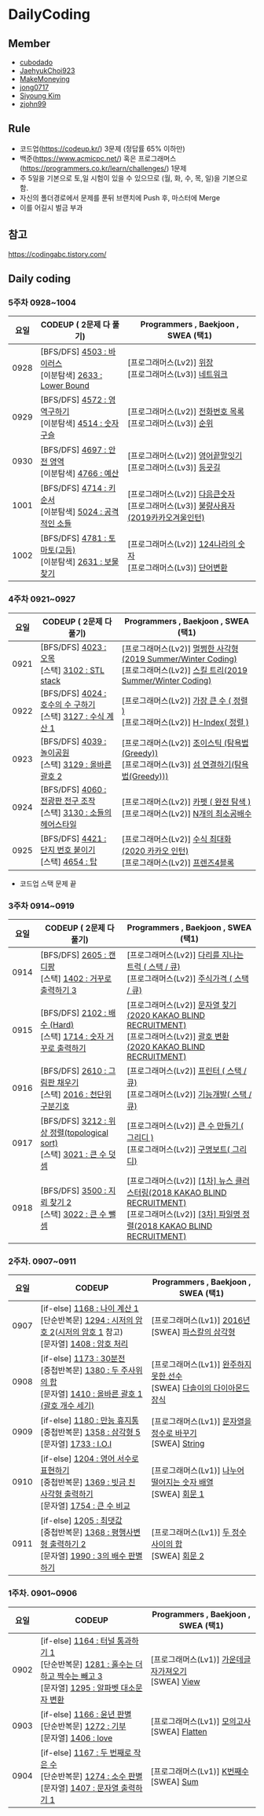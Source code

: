# DailyCoding
##  Member

- [cubodado](https://github.com/cubodado)
- [JaehyukChoi923](https://github.com/JaehyukChoi923)
- [MakeMoneying](https://github.com/Jihyeok11)
- [jong0717](https://github.com/jong0717)
- [Siyoung Kim](https://github.com/JudyH0pps)
- [zjohn99](https://github.com/zjohn99)



##  Rule

- 코드업(https://codeup.kr/) 3문제 (정답률 65% 이하만)
- 백준(https://www.acmicpc.net/) 혹은 프로그래머스(https://programmers.co.kr/learn/challenges/) 1문제
- 주 5일을 기본으로 토,일 시험이 있을 수 있으므로 (월, 화, 수, 목, 일)을 기본으로 함.
- 자신의 폴더경로에서 문제를 푼뒤 브랜치에 Push 후, 마스터에 Merge
- 이를 어길시 벌금 부과



##  참고

https://codingabc.tistory.com/



##  Daily coding

### 5주차 0928~1004

| 요일 | CODEUP ( 2문제 다 풀기)                                      | Programmers , Baekjoon , SWEA  (택1)                         |
| ---- | ------------------------------------------------------------ | ------------------------------------------------------------ |
| 0928 | [BFS/DFS] [4503 : 바이러스](https://codeup.kr/problem.php?id=4503)<br>[이분탐색] [2633 : Lower Bound](https://codeup.kr/problem.php?id=2633) | [프로그래머스(Lv2)] [위장](https://programmers.co.kr/learn/courses/30/lessons/42578)<br>[프로그래머스(Lv3)] [네트워크](https://programmers.co.kr/learn/courses/30/lessons/43162)<br/> |
| 0929 | [BFS/DFS] [4572 : 영역구하기](https://codeup.kr/problem.php?id=4572)<br>[이분탐색] [4514 : 숫자 구슬](https://codeup.kr/problem.php?id=4514) | [프로그래머스(Lv2)] [전화번호 목록](https://programmers.co.kr/learn/courses/30/lessons/42577)<br>[프로그래머스(Lv3)] [순위](https://programmers.co.kr/learn/courses/30/lessons/49191)<br/> |
| 0930 | [BFS/DFS] [4697 : 안전 영역](https://codeup.kr/problem.php?id=4697)<br>[이분탐색] [4766 : 예산](https://codeup.kr/problem.php?id=4766) | [프로그래머스(Lv2)] [영어끝말잇기](https://programmers.co.kr/learn/courses/30/lessons/12981)<br/>[프로그래머스(Lv3)] [등굣길](https://programmers.co.kr/learn/courses/30/lessons/42898)<br/> |
| 1001 | [BFS/DFS] [4714 : 키 순서](https://codeup.kr/problem.php?id=4714)<br/>[이분탐색] [5024 : 공격적인 소들](https://codeup.kr/problem.php?id=5024) | [프로그래머스(Lv2)] [다음큰숫자](https://programmers.co.kr/learn/courses/30/lessons/12911)<br/>[프로그래머스(Lv3)] [불량사용자(2019카카오겨울인턴) ](https://programmers.co.kr/learn/courses/30/lessons/64064)<br/> |
| 1002 | [BFS/DFS] [4781 : 토마토(고등)](https://codeup.kr/problem.php?id=4781)<br/>[이분탐색] [2631 : 보물 찾기](https://codeup.kr/problem.php?id=2631) | [프로그래머스(Lv2)] [124나라의 숫자](https://programmers.co.kr/learn/courses/30/lessons/12899)<br>[프로그래머스(Lv3)] [ 단어변환](https://programmers.co.kr/learn/courses/30/lessons/43163) |

### 4주차 0921~0927

| 요일 | CODEUP ( 2문제 다 풀기)                                      | Programmers , Baekjoon , SWEA  (택1)                         |
| ---- | ------------------------------------------------------------ | ------------------------------------------------------------ |
| 0921 | [BFS/DFS] [4023 : 오목](https://codeup.kr/problem.php?id=4023)<br>[스택] [3102 : STL stack](https://codeup.kr/problem.php?id=3102) | [프로그래머스(Lv2)] [멀쩡한 사각형 (2019 Summer/Winter Coding)](https://programmers.co.kr/learn/courses/30/lessons/62048)<br>[프로그래머스(Lv2)] [스킬 트리(2019 Summer/Winter Coding)](https://programmers.co.kr/learn/courses/30/lessons/49993)<br/> |
| 0922 | [BFS/DFS] [4024 : 호수의 수 구하기](https://codeup.kr/problem.php?id=4024)<br>[스택] [3127 : 수식 계산 1](https://codeup.kr/problem.php?id=3127) | [프로그래머스(Lv2)] [가장 큰 수 ( 정렬 )](https://programmers.co.kr/learn/courses/30/lessons/42746)<br>[프로그래머스(Lv2)] [H-Index( 정렬 )](https://programmers.co.kr/learn/courses/30/lessons/42747)<br/> |
| 0923 | [BFS/DFS] [4039 : 놀이공원](https://codeup.kr/problem.php?id=4039)<br>[스택] [3129 : 올바른 괄호 2](https://codeup.kr/problem.php?id=3129) | [프로그래머스(Lv2)] [조이스틱 (탐욕법(Greedy))](https://programmers.co.kr/learn/courses/30/lessons/42860)<br/>[프로그래머스(Lv3)] [섬 연결하기(탐욕법(Greedy)))](https://programmers.co.kr/learn/courses/30/lessons/42861)<br/> |
| 0924 | [BFS/DFS] [4060 : 전광판 전구 조작](https://codeup.kr/problem.php?id=4060)<br/>[스택] [3130 : 소들의 헤어스타일](https://codeup.kr/problem.php?id=3130) | [프로그래머스(Lv2)] [카펫 ( 완전 탐색 )](https://programmers.co.kr/learn/courses/30/lessons/42842)<br/>[프로그래머스(Lv2)] [N개의 최소공배수 ](https://programmers.co.kr/learn/courses/30/lessons/12953)<br/> |
| 0925 | [BFS/DFS] [4421 : 단지 번호 붙이기](https://codeup.kr/problem.php?id=4421)<br/>[스택] [4654 : 탑](https://codeup.kr/problem.php?id=4654) | [프로그래머스(Lv2)] [수식 최대화 (2020 카카오 인턴)](https://programmers.co.kr/learn/courses/30/lessons/67257)<br>[프로그래머스(Lv2)] [ 프렌즈4블록](https://programmers.co.kr/learn/courses/30/lessons/17679) |

- 코드업 스택 문제 끝



### 3주차 0914~0919

| 요일 | CODEUP ( 2문제 다 풀기)                                      | Programmers , Baekjoon , SWEA  (택1)                         |
| ---- | ------------------------------------------------------------ | ------------------------------------------------------------ |
| 0914 | [BFS/DFS] [2605 : 캔디팡](https://codeup.kr/problem.php?id=2605)<br>[스택] [1402 : 거꾸로 출력하기 3](https://codeup.kr/problem.php?id=1402) | [프로그래머스(Lv2)] [다리를 지나는 트럭 ( 스택 / 큐)](https://programmers.co.kr/learn/courses/30/lessons/42583)<br>[프로그래머스(Lv2)] [주식가격 ( 스택 / 큐)](https://programmers.co.kr/learn/courses/30/lessons/42584)<br/> |
| 0915 | [BFS/DFS] [2102 : 배수 (Hard)](https://codeup.kr/problem.php?id=2102)<br>[스택] [1714 : 숫자 거꾸로 출력하기](https://codeup.kr/problem.php?id=1714) | [프로그래머스(Lv2)] [문자열 찾기(2020 KAKAO BLIND RECRUITMENT)](https://programmers.co.kr/learn/courses/30/lessons/60057)<br>[프로그래머스(Lv2)] [괄호 변환(2020 KAKAO BLIND RECRUITMENT)](https://programmers.co.kr/learn/courses/30/lessons/60058)<br/> |
| 0916 | [BFS/DFS] [2610 : 그림판 채우기](https://codeup.kr/problem.php?id=2610)<br>[스택] [2016 : 천단위 구분기호](https://codeup.kr/problem.php?id=2016) | [프로그래머스(Lv2)] [프린터 ( 스택 / 큐)](https://programmers.co.kr/learn/courses/30/lessons/42587)<br/>[프로그래머스(Lv2)] [기능개발( 스택 / 큐)](https://programmers.co.kr/learn/courses/30/lessons/42586)<br/> |
| 0917 | [BFS/DFS] [3212 : 위상 정렬(topological sort)](https://codeup.kr/problem.php?id=3212)<br/>[스택] [3021 : 큰 수 덧셈](https://codeup.kr/problem.php?id=3021) | [프로그래머스(Lv2)] [큰 수 만들기 ( 그리디 )](https://programmers.co.kr/learn/courses/30/lessons/42883)<br/>[프로그래머스(Lv2)] [구명보트( 그리디)](https://programmers.co.kr/learn/courses/30/lessons/42885)<br/> |
| 0918 | [BFS/DFS] [3500 : 지뢰 찾기 2](https://codeup.kr/problem.php?id=3500)<br/>[스택] [3022 : 큰 수 뺄셈](https://codeup.kr/problem.php?id=3022) | [프로그래머스(Lv2)] [ [1차] 뉴스 클러스터링(2018 KAKAO BLIND RECRUITMENT)](https://programmers.co.kr/learn/courses/30/lessons/17677)<br>[프로그래머스(Lv2)] [ [3차] 파일명 정렬(2018 KAKAO BLIND RECRUITMENT)](https://programmers.co.kr/learn/courses/30/lessons/17686) |



###  2주차. 0907~0911

| 요일 | CODEUP                                                       | Programmers , Baekjoon , SWEA  (택1)                         |
| ---- | ------------------------------------------------------------ | ------------------------------------------------------------ |
| 0907 | [if-else] [1168 : 나이 계산 1](https://codeup.kr/problem.php?id=1168)<br />[단순반복문] [1294 : 시저의 암호 2](https://codeup.kr/problem.php?id=1294)([시저의 암호 1](https://codeup.kr/problem.php?id=1675) 참고)<br>[문자열] [1408 : 암호 처리](https://codeup.kr/problem.php?id=1408) | [프로그래머스(Lv1)] [2016년](https://programmers.co.kr/learn/courses/30/lessons/12901)<br />[SWEA] [파스칼의 삼각형](https://swexpertacademy.com/main/code/problem/problemDetail.do?contestProbId=AV5P0-h6Ak4DFAUq) |
| 0908 | [if-else] [1173 : 30분전](https://codeup.kr/problem.php?id=1173)<br />[중첩반복문] [1380 : 두 주사위의 합](https://codeup.kr/problem.php?id=1380)<br />[문자열] [1410 : 올바른 괄호 1 (괄호 개수 세기)](https://codeup.kr/problem.php?id=1410) | [프로그래머스(Lv1)] [완주하지못한 선수](https://programmers.co.kr/learn/courses/30/lessons/42576)<br />[SWEA] [다솔이의 다이아몬드 장식](https://swexpertacademy.com/main/code/problem/problemDetail.do?contestProbId=AWSNw5jKzwMDFAUr) |
| 0909 | [if-else] [1180 : 만능 휴지통](https://codeup.kr/problem.php?id=1180)<br />[중첩반복문] [1358 : 삼각형 5](https://codeup.kr/problem.php?id=1358)<br />[문자열] [1733 : I.O.I ](https://codeup.kr/problem.php?id=1733) | [프로그래머스(Lv1)] [문자열을 정수로 바꾸기](https://programmers.co.kr/learn/courses/30/lessons/12925)<br />[SWEA] [String](https://swexpertacademy.com/main/code/problem/problemDetail.do?contestProbId=AV14P0c6AAUCFAYi&categoryId=AV14P0c6AAUCFAYi&categoryType=CODE) |
| 0910 | [if-else] [1204 : 영어 서수로 표현하기](https://codeup.kr/problem.php?id=1204)<br />[중첩반복문] [1369 : 빗금 친 사각형 출력하기](https://codeup.kr/problem.php?id=1369)<br />[문자열] [1754 : 큰 수 비교](https://codeup.kr/problem.php?id=1754) | [프로그래머스(Lv1)] [나누어 떨어지는 숫자 배열](https://programmers.co.kr/learn/courses/30/lessons/12910)<br />[SWEA] [회문 1](https://swexpertacademy.com/main/code/problem/problemDetail.do?contestProbId=AV14QpAaAAwCFAYi&categoryId=AV14QpAaAAwCFAYi&categoryType=CODE) |
| 0911 | [if-else] [1205 : 최댓값](https://codeup.kr/problem.php?id=1205)<br />[중첩반복문] [1368 : 평행사변형 출력하기 2](https://codeup.kr/problem.php?id=1368)<br />[문자열] [1990 : 3의 배수 판별하기](https://codeup.kr/problem.php?id=1407) | [프로그래머스(Lv1)] [두 정수 사이의 합](https://programmers.co.kr/learn/courses/30/lessons/12912)<br />[SWEA] [회문 2](https://swexpertacademy.com/main/code/problem/problemDetail.do?contestProbId=AV14Rq5aABUCFAYi&categoryId=AV14Rq5aABUCFAYi&categoryType=CODE) |



###  1주차. 0901~0906

| 요일 | CODEUP                                                       | Programmers , Baekjoon , SWEA  (택1)                         |
| ---- | ------------------------------------------------------------ | ------------------------------------------------------------ |
| 0902 | [if-else] [1164 : 터널 통과하기 1](https://codeup.kr/problem.php?id=1164)<br />[단순반복문] [1281 : 홀수는 더하고 짝수는 빼고 3](https://codeup.kr/problem.php?id=1281)<br />[문자열] [1295 : 알파벳 대소문자 변환](https://codeup.kr/problem.php?id=1295) | [프로그래머스(Lv1)] [가운데글자가져오기](https://programmers.co.kr/learn/courses/30/lessons/12903)<br />[SWEA] [View](https://swexpertacademy.com/main/code/problem/problemDetail.do?contestProbId=AV134DPqAA8CFAYh) |
| 0903 | [if-else] [1166 : 윤년 판별](https://codeup.kr/problem.php?id=1166)<br />[단순반복문] [1272 : 기부](https://codeup.kr/problem.php?id=1272)<br />[문자열] [1406 : love](https://codeup.kr/problem.php?id=1406) | [프로그래머스(Lv1)] [모의고사](https://programmers.co.kr/learn/courses/30/lessons/42840)<br />[SWEA] [Flatten](https://swexpertacademy.com/main/code/problem/problemDetail.do?contestProbId=AV139KOaABgCFAYh) |
| 0904 | [if-else] [1167 : 두 번째로 작은 수](https://codeup.kr/problem.php?id=1167)<br />[단순반복문] [1274 : 소수 판별](https://codeup.kr/problem.php?id=1274)<br />[문자열] [1407 : 문자열 출력하기 1](https://codeup.kr/problem.php?id=1407) | [프로그래머스(Lv1)] [K번째수](https://programmers.co.kr/learn/courses/30/lessons/42748)<br />[SWEA] [Sum](https://swexpertacademy.com/main/code/problem/problemDetail.do?contestProbId=AV13_BWKACUCFAYh) |

